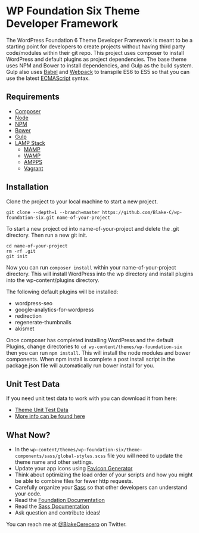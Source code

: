 # WP Foundation Six Theme Developer Framework

The WordPress Foundation 6 Theme Developer Framework is meant to be a starting point for developers to create projects without having third party code/modules within their git repo. This project uses composer to install WordPress and default plugins as project dependencies. The base theme uses NPM and Bower to install dependencies, and Gulp as the build system. Gulp also uses [Babel](http://babeljs.io/) and [Webpack](https://webpack.github.io/) to transpile ES6 to ES5 so that you can use the latest [ECMAScript](https://en.wikipedia.org/wiki/ECMAScript) syntax.


## Requirements

- [Composer](https://getcomposer.org/)
- [Node](https://nodejs.org/)
- [NPM](https://www.npmjs.com/)
- [Bower](https://bower.io/)
- [Gulp](http://gulpjs.com/)
- [LAMP Stack](https://en.wikipedia.org/wiki/LAMP_(software_bundle))
	- [MAMP](https://www.mamp.info/en/)
	- [WAMP](http://www.wampserver.com/en/)
	- [AMPPS](http://www.ampps.com/)
	- [Vagrant](https://www.vagrantup.com/)

## Installation

Clone the project to your local machine to start a new project.

```
git clone --depth=1 --branch=master https://github.com/Blake-C/wp-foundation-six.git name-of-your-project
```

To start a new project cd into name-of-your-project and delete the .git directory. Then run a new git init.

```
cd name-of-your-project
rm -rf .git
git init
```

Now you can run ```composer install``` within your name-of-your-project directory. This will install WordPress into the wp directory and install plugins into the wp-content/plugins directory.

The following default plugins will be installed:
- wordpress-seo
- google-analytics-for-wordpress
- redirection
- regenerate-thumbnails
- akismet

Once composer has completed installing WordPress and the default Plugins, change directories to ```cd wp-content/themes/wp-foundation-six``` then you can run ```npm install```. This will install the node modules and bower components. When npm install is complete a post install script in the package.json file will automatically run bower install for you.

## Unit Test Data

If you need unit test data to work with you can download it from here:

- [Theme Unit Test Data](https://wpcom-themes.svn.automattic.com/demo/theme-unit-test-data.xml)
- [More info can be found here](https://codex.wordpress.org/Theme_Unit_Test)

## What Now?

- In the ```wp-content/themes/wp-foundation-six/theme-components/sass/global-styles.scss``` file you will need to update the theme name and other settings.
- Update your app icons using [Favicon Generator](http://realfavicongenerator.net/)
- Think about optimizing the load order of your scripts and how you might be able to combine files for fewer http requests.
- Carefully organize your [Sass](http://sass-lang.com/) so that other developers can understand your code.
- Read the [Foundation Documentation](http://foundation.zurb.com/sites/docs/)
- Read the [Sass Documentation](http://sass-lang.com/guide)
- Ask question and contribute ideas!

You can reach me at [@BlakeCerecero](https://twitter.com/BlakeCerecero) on Twitter.